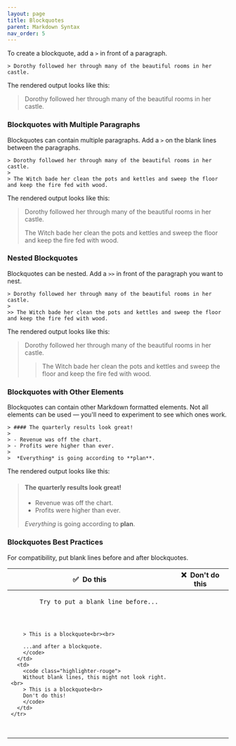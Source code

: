 ```yaml
---
layout: page
title: Blockquotes
parent: Markdown Syntax
nav_order: 5
---
```


To create a blockquote, add a `>` in front of a paragraph.

```
> Dorothy followed her through many of the beautiful rooms in her castle.
```

The rendered output looks like this:

> Dorothy followed her through many of the beautiful rooms in her castle.

### Blockquotes with Multiple Paragraphs

Blockquotes can contain multiple paragraphs. Add a `>` on the blank lines between the paragraphs.

```
> Dorothy followed her through many of the beautiful rooms in her castle.
>
> The Witch bade her clean the pots and kettles and sweep the floor and keep the fire fed with wood.
```

The rendered output looks like this:

> Dorothy followed her through many of the beautiful rooms in her castle.
>
> The Witch bade her clean the pots and kettles and sweep the floor and keep the fire fed with wood.

### Nested Blockquotes

Blockquotes can be nested. Add a `>>` in front of the paragraph you want to nest.

```
> Dorothy followed her through many of the beautiful rooms in her castle.
>
>> The Witch bade her clean the pots and kettles and sweep the floor and keep the fire fed with wood.
```

The rendered output looks like this:

> Dorothy followed her through many of the beautiful rooms in her castle.
>
>> The Witch bade her clean the pots and kettles and sweep the floor and keep the fire fed with wood.

### Blockquotes with Other Elements

Blockquotes can contain other Markdown formatted elements. Not all elements can be used — you'll need to experiment to see which ones work.

```
> #### The quarterly results look great!
>
> - Revenue was off the chart.
> - Profits were higher than ever.
>
>  *Everything* is going according to **plan**.
```

The rendered output looks like this:

> <h4 class="no-anchor">The quarterly results look great!</h4>
>
> - Revenue was off the chart.
> - Profits were higher than ever.
>
> *Everything* is going according to **plan**.

### Blockquotes Best Practices

For compatibility, put blank lines before and after blockquotes.

<table class="table table-bordered">
  <thead class="thead-light">
    <tr>
      <th>✅&nbsp; Do this</th>
      <th>❌&nbsp; Don't do this</th>
    </tr>
  </thead>
  <tbody>
    <tr>
      <td>
        <code class="highlighter-rouge">
        Try to put a blank line before...<br><br>

        > This is a blockquote<br><br>

        ...and after a blockquote.
        </code>
      </td>
      <td>
        <code class="highlighter-rouge">
        Without blank lines, this might not look right.<br>
        > This is a blockquote<br>
        Don't do this!
        </code>
      </td>
    </tr>
  </tbody>
</table>